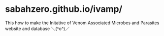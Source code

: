 # sabahzero.github.io/ivamp/

This how to make the Initative of Venom Associated Microbes and Parasites website and database ＼(^o^)／
